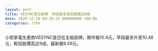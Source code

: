 ```yaml
---
layout: post
title: VESYNC首日掛牌　早段最多高招股價近9成
date: 2020-12-18 09:39:22.000000000 +08:00
categories: rthk
---
```


小型家電生產商VESYNC首日在主板掛牌，開市報10.4元，早段最多升至10.48元，較招股價高近9成，最新報9.59元。
